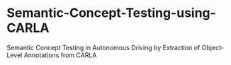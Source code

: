 # Semantic-Concept-Testing-using-CARLA
Semantic Concept Testing in Autonomous Driving by Extraction of Object-Level Annotations from CARLA
